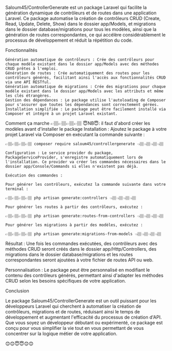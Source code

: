 Saloum45/ControllerGenerate est un package Laravel qui facilite la génération dynamique de contrôleurs et de routes dans une application Laravel. Ce package automatise la création de contrôleurs CRUD (Create, Read, Update, Delete, Show) dans le dossier app/Models, et migrations dans le dossier database/migrations pour tous les modèles, ainsi que la génération de routes correspondantes, ce qui accélère considérablement le processus de développement et réduit la répétition du code.

Fonctionnalités

    Génération automatique de contrôleurs : Crée des contrôleurs pour chaque modèle existant dans le dossier app/Models avec des méthodes CRUD prêtes à l'emploi.
    Génération de routes : Crée automatiquement des routes pour les contrôleurs générés, facilitant ainsi l'accès aux fonctionnalités CRUD via une API RESTful.
    Génération automatique de migrations : Crée des migrations pour chaque modèle existant dans le dossier app/Models avec les attributs et même les clés étrangères.
    Gestion des dépendances : Le package utilise l'autoloading de Composer pour s'assurer que toutes les dépendances sont correctement gérées.
    Installation simplifiée : Le package peut être facilement installé via Composer et intégré à un projet Laravel existant.

Comment ça marche
    👉🏽👉🏽👉🏽👉🏽 😇NB😇: il faut d'abord créer les modèles avant d'installer le package 
    Installation : Ajoutez le package à votre projet Laravel via Composer en exécutant la commande suivante :
    
    👉🏽👉🏽👉🏽👉🏽 composer require saloum45/controllergenerate 👈🏽👈🏽👈🏽👈🏽

    Configuration : Le service provider du package, PackageServiceProvider, s'enregistre automatiquement lors de l'installation. Ce provider va créer les commandes nécessaires dans le dossier app/Console/Commands si elles n'existent pas déjà.

    Exécution des commandes :

    Pour générer les contrôleurs, exécutez la commande suivante dans votre terminal :

    👉🏽👉🏽👉🏽👉🏽 php artisan generate:controllers 👈🏽👈🏽👈🏽👈🏽

    Pour générer les routes à partir des contrôleurs, exécutez :

    👉🏽👉🏽👉🏽👉🏽 php artisan generate:routes-from-controllers 👈🏽👈🏽👈🏽👈🏽

    Pour générer les migrations à partir des modèles, exécutez :

    👉🏽👉🏽👉🏽👉🏽 php artisan generate:migrations-from-models 👈🏽👈🏽👈🏽👈🏽

Résultat : Une fois les commandes exécutées, des contrôleurs avec des méthodes CRUD seront créés dans le dossier app/Http/Controllers, des migrations dans le dossier database/migrations et les routes correspondantes seront ajoutées à votre fichier de routes API ou web.

Personnalisation : Le package peut être personnalisé en modifiant le contenu des contrôleurs générés, permettant ainsi d'adapter les méthodes CRUD selon les besoins spécifiques de votre application.

Conclusion

Le package Saloum45/ControllerGenerate est un outil puissant pour les développeurs Laravel qui cherchent à automatiser la création de contrôleurs, migrations et de routes, réduisant ainsi le temps de développement et augmentant l'efficacité du processus de création d'API. Que vous soyez un développeur débutant ou expérimenté, ce package est conçu pour vous simplifier la vie tout en vous permettant de vous concentrer sur la logique métier de votre application. 

😊😊😇😇😊😊

